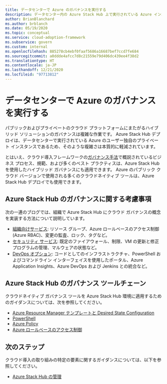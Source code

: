 ```yaml
---
title: データセンターで Azure のガバナンスを実行する
description: データセンター内の Azure Stack Hub 上で実行されている Azure インスタンスのガバナンス方法について説明します。
author: BrianBlanchard
ms.author: brblanch
ms.date: 05/19/2020
ms.topic: conceptual
ms.service: cloud-adoption-framework
ms.subservice: govern
ms.custom: internal
ms.openlocfilehash: 885278cb4ebf0faaf5686a16687bef7ccd7fe684
ms.sourcegitcommit: a0ddde4afcc7d8c21559e79d406dc439ee4f38d2
ms.translationtype: HT
ms.contentlocale: ja-JP
ms.lasthandoff: 12/21/2020
ms.locfileid: "97713812"
---
```

# <a name="govern-an-azure-instance-in-your-datacenter"></a>データセンターで Azure のガバナンスを実行する

パブリックおよびプライベートのクラウド プラットフォームにまたがるハイブリッド ソリューションのガバナンスは複雑な作業です。 Azure Stack Hub デプロイは、データセンターで実行されている Azure のユーザー独自のプライベート インスタンスであるため、そのような複雑さは本質的に軽減されています。

とはいえ、クラウド導入フレームワークの[ガバナンス手法](../../govern/index.md)で概説されているビジネス プロセス、規範、および多くのベスト プラクティスは、Azure Stack Hub を使用したハイブリッド ガバナンスにも適用できます。 Azure のパブリック クラウド バージョンで使用される多くのクラウドネイティブ ツールは、Azure Stack Hub デプロイでも使用できます。

## <a name="azure-stack-hub-governance-considerations"></a>Azure Stack Hub のガバナンスに関する考慮事項

次の一連のブログでは、組織で Azure Stack Hub にクラウド ガバナンスの概念を実装する方法について説明しています。

- [組織向けサービス](https://azure.microsoft.com/blog/azure-stack-iaas-part-seven/): リソース グループ、Azure ロールベースのアクセス制御 (Azure RBAC)、変更の監査、ロック、タグなど。
- [セキュリティ サービス](https://azure.microsoft.com/blog/azure-stack-iaas-part-four/): 既定のファイアウォール、制限、VM の更新と修正プログラムの管理、マルウェアの状態など。
- [DevOps オプション](https://azure.microsoft.com/blog/azure-stack-iaas-part-seven-2/): コードとしてのインフラストラクチャ、PowerShell およびコマンドライン インターフェイスを使用したポータル、Azure Application Insights、Azure DevOps および Jenkins との統合など。

## <a name="governance-toolchain-for-azure-stack-hub"></a>Azure Stack Hub のガバナンス ツールチェーン

クラウドネイティブ ガバナンス ツールを Azure Stack Hub 環境に適用するためのガイダンスについては、次を参照してください。

- [Azure Resource Manager テンプレートと Desired State Configuration](/azure-stack/user/azure-stack-arm-templates?view=azs-2002)
- [PowerShell](/azure-stack/user/azure-stack-powershell-overview?view=azs-2002)
- [Azure Policy](/azure-stack/user/azure-stack-policy-module?view=azs-2002)
- [Azure ロールベースのアクセス制御](/azure-stack/user/azure-stack-manage-permissions?view=azs-2002)

## <a name="next-steps"></a>次のステップ

クラウド導入の取り組みの特定の要素に関するガイダンスについては、以下を参照してください。

- [Azure Stack Hub の管理](./manage.md)
